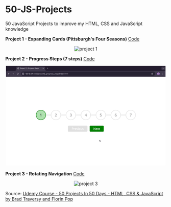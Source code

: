 # 50-JS-Projects
50 JavaScript Projects to improve my HTML, CSS and JavaScript knowledge

 **Project 1 - Expanding Cards (Pittsburgh's Four Seasons)**
 [Code](./project1_expanding_cards/)
<p align="center">
  <img src="img/project1.gif" alt="project 1" style="width: 500px; height: auto;" />
</p>


**Project 2 - Progress Steps (7 steps)**
 [Code](./project2_progress_steps/)
<p align="center">
  <img src="img/project2.gif" alt="project 2" style="width: 500px; height: auto;" />
</p>

**Project 3 - Rotating Navigation**
 [Code](./project3_rotating_navigation/)
<p align="center">
  <img src="img/project3.gif" alt="project 3" style="width: 500px; height: auto;" />
</p>


Source: [Udemy Course - 50 Projects In 50 Days - HTML, CSS & JavaScript by Brad Traversy and Florin Pop](https://www.udemy.com/share/103Pje3@xPMyQwqXeRYj9u1Z3y7kuOJu9PdGPFZAkPF1mxWRo29TqQSH3U9TS0jumb2WOSyp7A==/)
